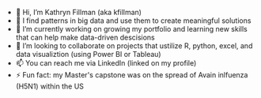 - 👋 Hi, I’m Kathryn Fillman (aka kfillman)
- 👀 I find patterns in big data and use them to create meaningful solutions
- 🌱 I’m currently working on growing my portfolio and learning new skills that can help make data-driven descisions
- 💞️ I’m looking to collaborate on projects that ustilize R, python, excel, and data visualiztion (using Power BI or Tableau)
- 📫 You can reach me via LinkedIn (linked on my profile)
- ⚡ Fun fact: my Master's capstone was on the spread of Avain inlfuenza (H5N1) within the US

<!---
kfillman/kfillman is a ✨ special ✨ repository because its `README.md` (this file) appears on your GitHub profile.
You can click the Preview link to take a look at your changes.
--->
